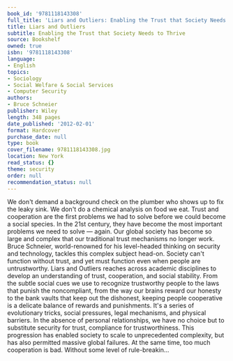 ```yaml
---
book_id: '9781118143308'
full_title: 'Liars and Outliers: Enabling the Trust that Society Needs to Thrive'
title: Liars and Outliers
subtitle: Enabling the Trust that Society Needs to Thrive
source: Bookshelf
owned: true
isbn: '9781118143308'
language:
- English
topics:
- Sociology
- Social Welfare & Social Services
- Computer Security
authors:
- Bruce Schneier
publisher: Wiley
length: 348 pages
date_published: '2012-02-01'
format: Hardcover
purchase_date: null
type: book
cover_filename: 9781118143308.jpg
location: New York
read_status: {}
theme: security
order: null
recommendation_status: null
---
```

We don't demand a background check on the plumber who shows up to fix the leaky sink. We don't do a chemical analysis on food we eat.
Trust and cooperation are the first problems we had to solve before we could become a social species. In the 21st century, they have become the most important problems we need to solve — again. Our global society has become so large and complex that our traditional trust mechanisms no longer work.
Bruce Schneier, world-renowned for his level-headed thinking on security and technology, tackles this complex subject head-on. Society can't function without trust, and yet must function even when people are untrustworthy.
Liars and Outliers reaches across academic disciplines to develop an understanding of trust, cooperation, and social stability. From the subtle social cues we use to recognize trustworthy people to the laws that punish the noncompliant, from the way our brains reward our honesty to the bank vaults that keep out the dishonest, keeping people cooperative is a delicate balance of rewards and punishments. It's a series of evolutionary tricks, social pressures, legal mechanisms, and physical barriers.
In the absence of personal relationships, we have no choice but to substitute security for trust, compliance for trustworthiness. This progression has enabled society to scale to unprecedented complexity, but has also permitted massive global failures.
At the same time, too much cooperation is bad. Without some level of rule-breakin...

